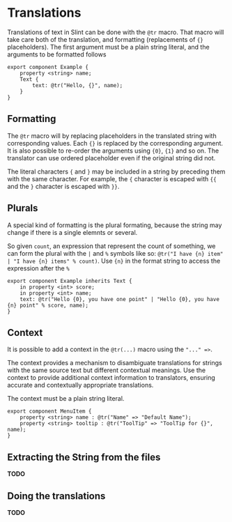 # Translations

Translations of text in Slint can be done with the `@tr` macro.
That macro will take care both of the translation, and formatting (replacements of `{}` placeholders).
The first argument must be a plain string  literal, and the arguments to be formatted follows


```slint,no-preview
export component Example {
    property <string> name;
    Text {
        text: @tr("Hello, {}", name);
    }
}
```

## Formatting

The `@tr` macro will by replacing placeholders in the translated string with corresponding values.
Each `{}` is replaced by the corresponding argument.
It is also possible to re-order the arguments using `{0}`, `{1}` and so on.
The translator can use ordered placeholder even if the original string did not.

The literal characters `{` and `}` may be included in a string by preceding them with the same character. For example, the `{` character is escaped with `{{` and the `}` character is escaped with `}}`.

## Plurals

A special kind of formatting is the plural formating, because the string may change if there is a single elemnts or several.

So given `count`, an expression that represent the count of something, we can form the plural with the `|` and `%` symbols like so:
`@tr("I have {n} item" | "I have {n} items" % count)`.
Use `{n}` in the format string to access the expression after the `%`

```slint,no-preview
export component Example inherits Text {
    in property <int> score;
    in property <int> name;
    text: @tr("Hello {0}, you have one point" | "Hello {0}, you have {n} point" % score, name);
}
```

## Context

It is possible to add a context in the `@tr(...)` macro using the `"..." =>`.

The context provides a mechanism to disambiguate translations for strings with the same source text but different contextual meanings.
Use the context to provide additional context information to translators, ensuring accurate and contextually appropriate translations.

The context must be a plain string literal.


```slint,no-preview
export component MenuItem {
    property <string> name : @tr("Name" => "Default Name");
    property <string> tooltip : @tr("ToolTip" => "ToolTip for {}", name);
}
```

## Extracting the String from the files

**TODO**

## Doing the translations

**TODO**